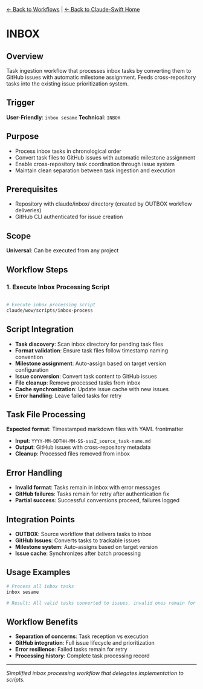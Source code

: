 [← Back to Workflows](../workflows/) | [← Back to Claude-Swift Home](../../../README.md)

# INBOX

## Overview
Task ingestion workflow that processes inbox tasks by converting them to GitHub issues with automatic milestone assignment. Feeds cross-repository tasks into the existing issue prioritization system.

## Trigger
**User-Friendly**: `inbox sesame`
**Technical**: `INBOX`

## Purpose
- Process inbox tasks in chronological order
- Convert task files to GitHub issues with automatic milestone assignment
- Enable cross-repository task coordination through issue system
- Maintain clean separation between task ingestion and execution

## Prerequisites
- Repository with claude/inbox/ directory (created by OUTBOX workflow deliveries)
- GitHub CLI authenticated for issue creation

## Scope
**Universal**: Can be executed from any project

## Workflow Steps

### 1. Execute Inbox Processing Script
```bash

# Execute inbox processing script
claude/wow/scripts/inbox-process

```

## Script Integration
- **Task discovery**: Scan inbox directory for pending task files
- **Format validation**: Ensure task files follow timestamp naming convention
- **Milestone assignment**: Auto-assign based on target version configuration
- **Issue conversion**: Convert task content to GitHub issues
- **File cleanup**: Remove processed tasks from inbox
- **Cache synchronization**: Update issue cache with new issues
- **Error handling**: Leave failed tasks for retry

## Task File Processing
**Expected format**: Timestamped markdown files with YAML frontmatter
- **Input**: `YYYY-MM-DDTHH-MM-SS-sssZ_source_task-name.md`
- **Output**: GitHub issues with cross-repository metadata
- **Cleanup**: Processed files removed from inbox

## Error Handling
- **Invalid format**: Tasks remain in inbox with error messages
- **GitHub failures**: Tasks remain for retry after authentication fix
- **Partial success**: Successful conversions proceed, failures logged

## Integration Points
- **OUTBOX**: Source workflow that delivers tasks to inbox
- **GitHub Issues**: Converts tasks to trackable issues
- **Milestone system**: Auto-assigns based on target version
- **Issue cache**: Synchronizes after batch processing

## Usage Examples
```bash
# Process all inbox tasks
inbox sesame

# Result: All valid tasks converted to issues, invalid ones remain for review
```

## Workflow Benefits
- **Separation of concerns**: Task reception vs execution
- **GitHub integration**: Full issue lifecycle and prioritization
- **Error resilience**: Failed tasks remain for retry
- **Processing history**: Complete task processing record

---

*Simplified inbox processing workflow that delegates implementation to scripts.*